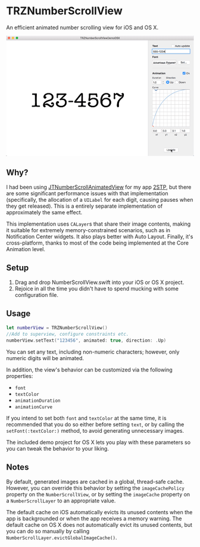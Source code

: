TRZNumberScrollView
===
An efficient animated number scrolling view for iOS and OS X.

![Demo](demo.gif)

Why?
---
I had been using [JTNumberScrollAnimatedView](https://github.com/jonathantribouharet/JTNumberScrollAnimatedView) for my app [2STP](https://geo.itunes.apple.com/us/app/2stp-authenticator/id954311670?ls=1&mt=8), but there are some significant performance issues with that implementation (specifically, the allocation of a `UILabel` for each digit, causing pauses when they get released). This is a entirely separate implementation of approximately the same effect.

This implementation uses `CALayer`s that share their image contents, making it suitable for extremely memory-constrained scenarios, such as in Notification Center widgets. It also plays better with Auto Layout. Finally, it's cross-platform, thanks to most of the code being implemented at the Core Animation level.

Setup
---
1. Drag and drop NumberScrollView.swift into your iOS or OS X project.
2. Rejoice in all the time you didn't have to spend mucking with some configuration file.

Usage
---
```swift
let numberView = TRZNumberScrollView()
//Add to superview, configure constraints etc.
numberView.setText("123456", animated: true, direction: .Up)
```

You can set any text, including non-numeric characters; however, only numeric digits will be animated.

In addition, the view's behavior can be customized via the following properties:
- `font`
- `textColor`
- `animationDuration`
- `animationCurve`

If you intend to set both `font` and `textColor` at the same time, it is recommended that you do so either before setting `text`, or by calling the `setFont(:textColor:)` method, to avoid generating unnecessary images.

The included demo project for OS X lets you play with these parameters so you can tweak the behavior to your liking. 

Notes
---
By default, generated images are cached in a global, thread-safe cache. However, you can override this behavior by setting the `imageCachePolicy` property on the `NumberScrollView`, or by setting the `imageCache` property on a `NumberScrollLayer` to an appropriate value.

The default cache on iOS automatically evicts its unused contents when the app is backgrounded or when the app receives a memory warning. The default cache on OS X does not automatically evict its unused contents, but you can do so manually by calling `NumberScrollLayer.evictGlobalImageCache()`.
